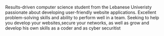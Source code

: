 Results-driven computer science student from the Lebanese Univeristy
passionate about developing user-friendly website applications. Excellent
problem-solving skills and ability to perform well in a team. Seeking to help
you develop your websites,secure your networks, as well as grow and
develop his own skills as a coder and as cyber securitist
